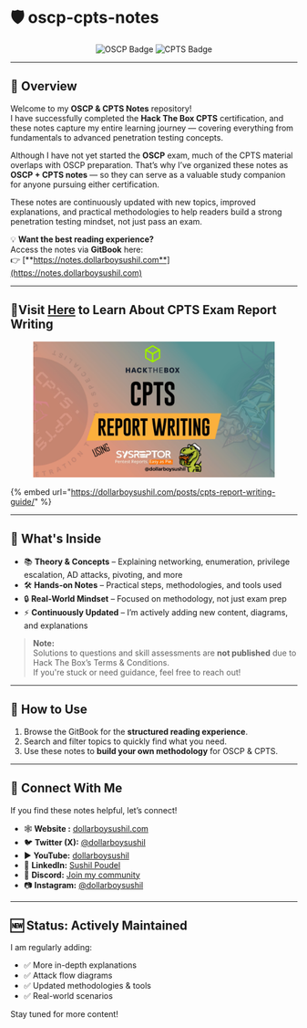 # 🛡️ oscp-cpts-notes

<div align="center"><img src="https://images.credly.com/images/ec81134d-e80b-4eb5-ae07-0eb8e1a60fcd/image.png" alt="OSCP Badge" width="120"> <img src="https://academy.hackthebox.com/storage/exam_badges/312krCbLBwwnMN1uaOXohoEjSE6Fb8ljaXi7B4zL.png" alt="CPTS Badge" width="120"></div>

***

## 📖 Overview

Welcome to my **OSCP & CPTS Notes** repository!\
I have successfully completed the **Hack The Box CPTS** certification, and these notes capture my entire learning journey — covering everything from fundamentals to advanced penetration testing concepts.

Although I have not yet started the **OSCP** exam, much of the CPTS material overlaps with OSCP preparation. That’s why I’ve organized these notes as **OSCP + CPTS notes** — so they can serve as a valuable study companion for anyone pursuing either certification.

These notes are continuously updated with new topics, improved explanations, and practical methodologies to help readers build a strong penetration testing mindset, not just pass an exam.

💡 **Want the best reading experience?**\
Access the notes via **GitBook** here:\
👉 [**https://notes.dollarboysushil.com**](https://notes.dollarboysushil.com)

***

## 🧾Visit [Here](https://dollarboysushil.com/posts/cpts-report-writing-guide/) to Learn About CPTS Exam Report Writing

<figure><img src=".gitbook/assets/cpts-report-writing.webp" alt=""><figcaption></figcaption></figure>

{% embed url="https://dollarboysushil.com/posts/cpts-report-writing-guide/" %}

***

## 🧠 What's Inside

* 📚 **Theory & Concepts** – Explaining networking, enumeration, privilege escalation, AD attacks, pivoting, and more
* 🛠️ **Hands-on Notes** – Practical steps, methodologies, and tools used
* 🔒 **Real-World Mindset** – Focused on methodology, not just exam prep
* ⚡ **Continuously Updated** – I’m actively adding new content, diagrams, and explanations

> **Note:**\
> Solutions to questions and skill assessments are **not published** due to Hack The Box’s Terms & Conditions.\
> If you're stuck or need guidance, feel free to reach out!

***

## 🚀 How to Use

1. Browse the GitBook for the **structured reading experience**.
2. Search and filter topics to quickly find what you need.
3. Use these notes to **build your own methodology** for OSCP & CPTS.

***

## 🤝 Connect With Me

If you find these notes helpful, let’s connect!

* 🕸️ **Website :** [dollarboysushil.com](https://dollarboysushil.com/)
* 🐦 **Twitter (X):** [@dollarboysushil](https://twitter.com/dollarboysushil)
* ▶️ **YouTube:** [dollarboysushil](https://youtube.com/@dbs-sec)
* 💼 **LinkedIn:** [Sushil Poudel](https://www.linkedin.com/in/dollarboysushil/)
* 💬 **Discord:** [Join my community](https://discord.gg/5jpkdeV)
* 📷 **Instagram:** [@dollarboysushil](https://instagram.com/dollarboysushil)

***

## 🆕 Status: **Actively Maintained**

I am regularly adding:

* ✅ More in-depth explanations
* ✅ Attack flow diagrams
* ✅ Updated methodologies & tools
* ✅ Real-world scenarios

Stay tuned for more content!

